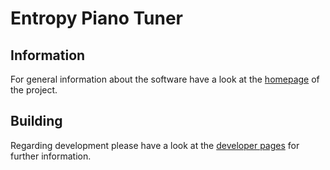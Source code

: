 # Entropy Piano Tuner

## Information
For general information about the software have a look at the [homepage](http://piano-tuner.org/) of the project.

## Building
Regarding development please have a look at the [developer pages](http://develop.piano-tuner.org) for further information.
